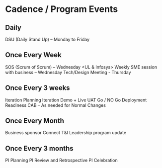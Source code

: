 # Cadence / Program Events
## Daily
DSU (Daily Stand Up) – Monday to Friday

## Once Every Week
SOS (Scrum of Scrum) – Wednesday <UL & Infosys> Weekly
SME session with business – Wednesday
Tech/Design Meeting - Thursday

## Once Every 3 weeks
Iteration Planning
Iteration Demo + Live UAT
Go / NO Go
Deployment Readiness
CAB – As needed for Normal Changes

## Once Every Month
Business sponsor Connect
T&I Leadership program update

## Once Every 3 months
PI Planning
PI Review and Retrospective
PI Celebration
